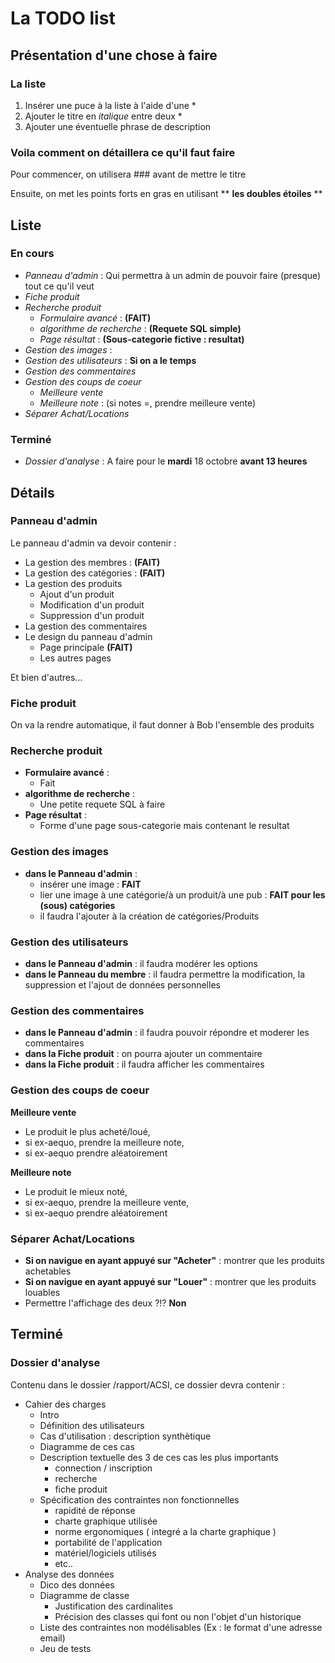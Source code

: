 # La TODO list 
## Présentation d'une chose à faire
### La liste

1. Insérer une puce à la liste à l'aide d'une \*
2. Ajouter le titre en *italique* entre deux \*
3. Ajouter une éventuelle phrase de description

### Voila comment on détaillera ce qu'il faut faire

Pour commencer, on utilisera ### avant de mettre le titre

Ensuite, on met les points forts en gras en utilisant \** **les doubles étoiles** \**

## Liste

### En cours

* *Panneau d'admin* : Qui permettra à un admin de pouvoir faire (presque) tout ce qu'il veut
* *Fiche produit*
* *Recherche produit*
	* *Formulaire avancé* : **(FAIT)**
	* *algorithme de recherche* : **(Requete SQL simple)**
	* *Page résultat* : **(Sous-categorie fictive : resultat)**
* *Gestion des images* :
* *Gestion des utilisateurs* : **Si on a le temps**
* *Gestion des commentaires*
* *Gestion des coups de coeur*
	* *Meilleure vente*
	* *Meilleure note* : (si notes =, prendre meilleure vente)
* *Séparer Achat/Locations*
                
### Terminé

* *Dossier d'analyse* : A faire pour le **mardi** 18 octobre **avant 13 heures**

## Détails

### Panneau d'admin

Le panneau d'admin va devoir contenir :

* La gestion des membres : **(FAIT)**
* La gestion des catégories : **(FAIT)**
* La gestion des produits
	* Ajout d'un produit
	* Modification d'un produit
	* Suppression d'un produit
* La gestion des commentaires
* Le design du panneau d'admin
	* Page principale **(FAIT)**
 	* Les autres pages

Et bien d'autres...

### Fiche produit

On va la rendre automatique, il faut donner à Bob l'ensemble des produits

### Recherche produit

* **Formulaire avancé** : 
	* Fait
* **algorithme de recherche** : 
	* Une petite requete SQL à faire
* **Page résultat** : 
	* Forme d'une page sous-categorie mais contenant le resultat
	
### Gestion des images

* **dans le Panneau d'admin** : 
	* insérer une image : **FAIT**
	* lier une image à une catégorie/à un produit/à une pub : **FAIT pour les (sous) catégories**
	* il faudra l'ajouter à la création de catégories/Produits

### Gestion des utilisateurs

* **dans le Panneau d'admin** : il faudra modérer les options
* **dans le Panneau du membre** : il faudra permettre la modification, la suppression et l'ajout de données personnelles

### Gestion des commentaires

* **dans le Panneau d'admin** : il faudra pouvoir répondre et moderer les commentaires
* **dans la Fiche produit** : on pourra ajouter un commentaire
* **dans la Fiche produit** : il faudra afficher les commentaires

### Gestion des coups de coeur
**Meilleure vente** 

* Le produit le plus acheté/loué, 
* si ex-aequo, prendre la meilleure note, 
* si ex-aequo prendre aléatoirement

**Meilleure note**

* Le produit le mieux noté, 
* si ex-aequo, prendre la meilleure vente, 
* si ex-aequo prendre aléatoirement

### Séparer Achat/Locations

* **Si on navigue en ayant appuyé sur "Acheter"** : montrer que les produits achetables
* **Si on navigue en ayant appuyé sur "Louer"** : montrer que les produits louables
* Permettre l'affichage des deux ?!? **Non**

## Terminé

### Dossier d'analyse

Contenu dans le dossier /rapport/ACSI, ce dossier devra contenir :

* Cahier des charges
	* Intro
	* Définition des utilisateurs
	* Cas d'utilisation : description synthètique
	* Diagramme de ces cas
	* Description textuelle des 3 de ces cas les plus importants 
		* connection / inscription
		* recherche
		* fiche produit
	* Spécification des contraintes non fonctionnelles
		* rapidité de réponse
		* charte graphique utilisée
		* norme ergonomiques ( integré a la charte graphique )
		* portabilité de l'application
		* matériel/logiciels utilisés
		* etc..
* Analyse des données
	* Dico des données
	* Diagramme de classe
		* Justification des cardinalites
		* Précision des classes qui font ou non l'objet d'un historique
	* Liste des contraintes non modélisables (Ex : le format d'une adresse email)
	* Jeu de tests